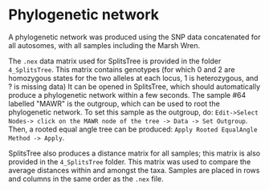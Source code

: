 # Phylogenetic network

A phylogenetic network was produced using the SNP data concatenated for all autosomes, with all samples including the Marsh Wren.

The `.nex` data matrix used for SplitsTree is provided in the folder `4_SplitsTree`. This matrix contains genotypes (for which 0 and 2 are homozygous states for the two alleles at each locus, 1 is heterozygous, and ? is missing data) It can be opened in SplitsTree, which should automatically produce a phylogenetic network within a few seconds. The sample #64 labelled "MAWR" is the outgroup, which can be used to root the phylogenetic network. To set this sample as the outgroup, do: `Edit->Select Nodes-> click on the MAWR node of the tree -> Data -> Set Outgroup`. Then, a rooted equal angle tree can be produced: `Apply Rooted EqualAngle Method -> Apply`. 

SplitsTree also produces a distance matrix for all samples; this matrix is also provided in the `4_SplitsTree` folder. This matrix was used to compare the average distances within and amongst the taxa. Samples are placed in rows and columns in the same order as the `.nex` file.